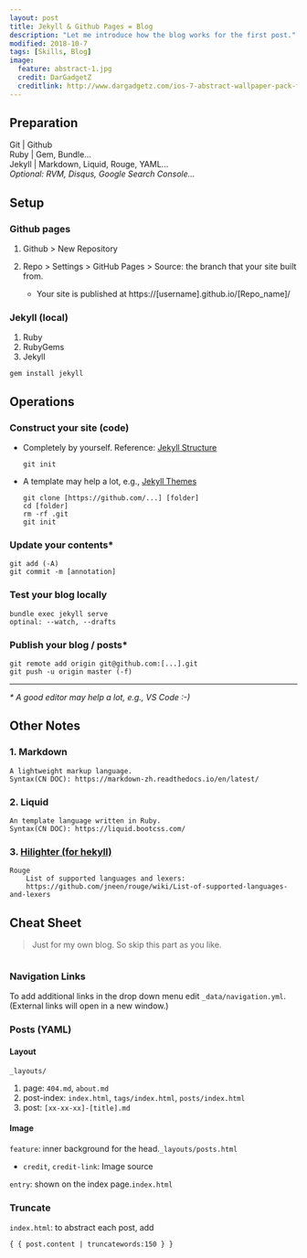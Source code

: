 ```yaml
---
layout: post
title: Jekyll & Github Pages = Blog
description: "Let me introduce how the blog works for the first post."
modified: 2018-10-7
tags: [Skills, Blog]
image:
  feature: abstract-1.jpg
  credit: DarGadgetZ
  creditlink: http://www.dargadgetz.com/ios-7-abstract-wallpaper-pack-for-iphone-5-and-ipod-touch-retina/
---
```


## Preparation
Git | Github<br>
Ruby | Gem, Bundle...<br>
Jekyll | Markdown, Liquid, Rouge, YAML...<br>
*Optional: RVM, Disqus, Google Search Console...*

## Setup

### Github pages
1. Github > New Repository
2. Repo > Settings > GitHub Pages > Source: the branch that your site built from.
		
	* Your site is published at https://[username].github.io/[Repo_name]/

### Jekyll (local)
1. Ruby
2. RubyGems
3. Jekyll

```shell
gem install jekyll
```

## Operations

### Construct your site (code)
* Completely by yourself. Reference: [Jekyll Structure](https://www.jekyll.com.cn/docs/structure/)

	```shell
	git init
	```
* A template may help a lot, e.g., [Jekyll Themes](http://jekyllthemes.org/)

	```shell
	git clone [https://github.com/...] [folder]
	cd [folder]
	rm -rf .git
	git init
	```
	
### Update your contents*
```shell
git add (-A)
git commit -m [annotation]
```
### Test your blog locally
```shell
bundle exec jekyll serve
optinal: --watch, --drafts
```
### Publish your blog / posts*
```shell
git remote add origin git@github.com:[...].git
git push -u origin master (-f)
```
---
*\* A good editor may help a lot, e.g., VS Code :-)*


## Other Notes
### 1. Markdown
	A lightweight markup language.
	Syntax(CN DOC): https://markdown-zh.readthedocs.io/en/latest/

### 2. Liquid
	An template language written in Ruby.
	Syntax(CN DOC): https://liquid.bootcss.com/

### 3. [Hilighter (for hekyll)](https://blog.csdn.net/qiujuer/article/details/50419279)
    Rouge
		List of supported languages and lexers:
		https://github.com/jneen/rouge/wiki/List-of-supported-languages-and-lexers

## Cheat Sheet

> Just for my own blog. So skip this part as you like.

<figure>
	<img src="{{site.url}}/images/myblog.png" alt="">
</figure>

### Navigation Links
To add additional links in the drop down menu edit `_data/navigation.yml`. (External links will open in a new window.)

### Posts (YAML)

#### Layout
`_layouts/`<br>
1. page: `404.md`, `about.md`<br>
2. post-index: `index.html`, `tags/index.html`, `posts/index.html`<br>
3. post: `[xx-xx-xx]-[title].md`

#### Image
`feature`: inner background for the head.`_layouts/posts.html`<br>

* `credit`, `credit-link`: Image source
	
`entry`: shown on the index page.`index.html`

### Truncate
`index.html`: to abstract each post, add

```liquid
{ { post.content | truncatewords:150 } }
```
